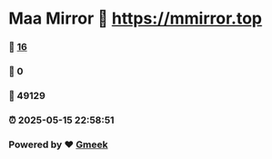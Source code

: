 # Maa Mirror :link: https://mmirror.top 
### :page_facing_up: [16](https://mmirror.top/tag.html) 
### :speech_balloon: 0 
### :hibiscus: 49129 
### :alarm_clock: 2025-05-15 22:58:51 
### Powered by :heart: [Gmeek](https://github.com/Meekdai/Gmeek)
